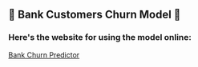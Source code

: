 ## 🏦 Bank Customers Churn Model 🏦
### Here's the website for using the model online:
[Bank Churn Predictor](https://bro-dont-exit-bank.streamlit.app/)
